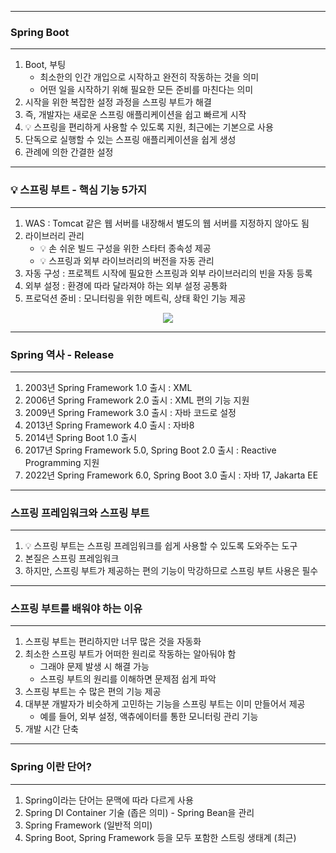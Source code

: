 -----
### Spring Boot
-----
1. Boot, 부팅
   - 최소한의 인간 개입으로 시작하고 완전히 작동하는 것을 의미
   - 어떤 일을 시작하기 위해 필요한 모든 준비를 마친다는 의미
2. 시작을 위한 복잡한 설정 과정을 스프링 부트가 해결
3. 즉, 개발자는 새로운 스프링 애플리케이션을 쉽고 빠르게 시작
4. 💡 스프링을 편리하게 사용할 수 있도록 지원, 최근에는 기본으로 사용
5. 단독으로 실행할 수 있는 스프링 애플리케이션을 쉽게 생성
6. 관례에 의한 간결한 설정

-----
### 💡 스프링 부트 - 핵심 기능 5가지
-----
1. WAS : Tomcat 같은 웹 서버를 내장해서 별도의 웹 서버를 지정하지 않아도 됨
2. 라이브러리 관리
   - 💡 손 쉬운 빌드 구성을 위한 스타터 종속성 제공
   - 💡 스프링과 외부 라이브러리의 버전을 자동 관리
3. 자동 구성 : 프로젝트 시작에 필요한 스프링과 외부 라이브러리의 빈을 자동 등록
4. 외부 설정 : 환경에 따라 달라져야 하는 외부 설정 공통화
5. 프로덕션 쥰비 : 모니터링을 위한 메트릭, 상태 확인 기능 제공

<div align="center">
<img src="https://github.com/user-attachments/assets/c3bea33c-3e95-4c22-8bc7-d39f267ffcb0">
</div>

-----
### Spring 역사 - Release
-----
1. 2003년 Spring Framework 1.0 출시 : XML
2. 2006년 Spring Framework 2.0 출시 : XML 편의 기능 지원
3. 2009년 Spring Framework 3.0 출시 : 자바 코드로 설정
4. 2013년 Spring Framework 4.0 출시 : 자바8
5. 2014년 Spring Boot 1.0 출시
6. 2017년 Spring Framework 5.0, Spring Boot 2.0 출시 : Reactive Programming 지원
7. 2022년 Spring Framework 6.0, Spring Boot 3.0 출시 : 자바 17, Jakarta EE

-----
### 스프링 프레임워크와 스프링 부트
-----
1. 💡 스프링 부트는 스프링 프레임워크를 쉽게 사용할 수 있도록 도와주는 도구
2. 본질은 스프링 프레임워크
3. 하지만, 스프링 부트가 제공하는 편의 기능이 막강하므로 스프링 부트 사용은 필수

-----
### 스프링 부트를 배워야 하는 이유
-----
1. 스프링 부트는 편리하지만 너무 많은 것을 자동화
2. 최소한 스프링 부트가 어떠한 원리로 작동하는 알아둬야 함
   - 그래야 문제 발생 시 해결 가능
   - 스프링 부트의 원리를 이해하면 문제점 쉽게 파악
3. 스프링 부트는 수 많은 편의 기능 제공
4. 대부분 개발자가 비슷하게 고민하는 기능을 스프링 부트는 이미 만들어서 제공
   - 예를 들어, 외부 설정, 액츄에이터를 통한 모니터링 관리 기능
5. 개발 시간 단축

-----
### Spring 이란 단어?
-----
1. Spring이라는 단어는 문맥에 따라 다르게 사용
2. Spring DI Container 기술 (좁은 의미) - Spring Bean을 관리
3. Spring Framework (일반적 의미)
4. Spring Boot, Spring Framework 등을 모두 포함한 스트링 생태계 (최근)
